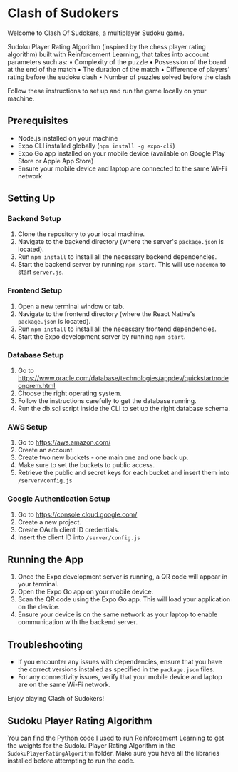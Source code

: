 # Clash of Sudokers

Welcome to Clash Of Sudokers, a multiplayer Sudoku game. 

Sudoku Player Rating Algorithm (inspired by the chess player rating algorithm) built with Reinforcement Learning, that takes into account parameters such as:
    • Complexity of the puzzle
    • Possession of the board at the end of the match
    • The duration of the match
    • Difference of players’ rating before the sudoku clash
    • Number of puzzles solved before the clash

Follow these instructions to set up and run the game locally on your machine.

## Prerequisites

- Node.js installed on your machine
- Expo CLI installed globally (`npm install -g expo-cli`)
- Expo Go app installed on your mobile device (available on Google Play Store or Apple App Store)
- Ensure your mobile device and laptop are connected to the same Wi-Fi network

## Setting Up

### Backend Setup

1. Clone the repository to your local machine.
2. Navigate to the backend directory (where the server's `package.json` is located).
3. Run `npm install` to install all the necessary backend dependencies.
4. Start the backend server by running `npm start`. This will use `nodemon` to start `server.js`.

### Frontend Setup

1. Open a new terminal window or tab.
2. Navigate to the frontend directory (where the React Native's `package.json` is located).
3. Run `npm install` to install all the necessary frontend dependencies.
4. Start the Expo development server by running `npm start`.

### Database Setup

1. Go to https://www.oracle.com/database/technologies/appdev/quickstartnodeonprem.html
2. Choose the right operating system.
3. Follow the instructions carefully to get the database running.
4. Run the db.sql script inside the CLI to set up the right database schema.

### AWS Setup

1. Go to https://aws.amazon.com/
2. Create an account.
3. Create two new buckets - one main one and one back up.
4. Make sure to set the buckets to public access.
5. Retrieve the public and secret keys for each bucket and insert them into `/server/config.js`

### Google Authentication Setup

1. Go to https://console.cloud.google.com/
2. Create a new project.
3. Create OAuth client ID credentials.
4. Insert the client ID into `/server/config.js`

## Running the App

1. Once the Expo development server is running, a QR code will appear in your terminal.
2. Open the Expo Go app on your mobile device.
3. Scan the QR code using the Expo Go app. This will load your application on the device.
4. Ensure your device is on the same network as your laptop to enable communication with the backend server.

## Troubleshooting

- If you encounter any issues with dependencies, ensure that you have the correct versions installed as specified in the `package.json` files.
- For any connectivity issues, verify that your mobile device and laptop are on the same Wi-Fi network.

Enjoy playing Clash of Sudokers!


## Sudoku Player Rating Algorithm
You can find the Python code I used to run Reinforcement Learning to get the weights for the Sudoku Player Rating Algorithm in the `SudokuPlayerRatingAlgorithm` folder. Make sure you have all the libraries installed before attempting to run the code.
